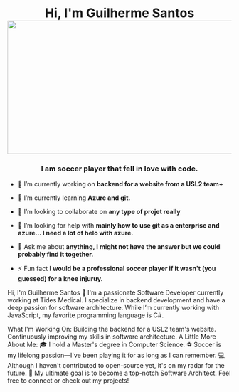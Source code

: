 <h1 display="flex" align="center">Hi, I'm Guilherme Santos 
<div align="center">
  <img src="https://media.giphy.com/media/ASd0Ukj0y3qMM/giphy.gif" width="600" height="300"/>
</div>
</h1>
<h3 align="center">I am soccer player that fell in love with code.</h3>


- 🔭 I’m currently working on **backend for a website from a USL2 team+**

- 🌱 I’m currently learning **Azure and git.**

- 👯 I’m looking to collaborate on **any type of projet really**

- 🤝 I’m looking for help with **mainly how to use git as a enterprise and azure... I need a lot of helo with azure.**

- 💬 Ask me about **anything, I might not have the answer but we could probably find it together.**

- ⚡ Fun fact **I would be a professional soccer player if it wasn't (you guessed) for a knee injuruy.**



Hi, I'm Guilherme Santos 👋
I'm a passionate Software Developer currently working at Tides Medical. I specialize in backend development and have a deep passion for software architecture. While I’m currently working with JavaScript, my favorite programming language is C#.

What I'm Working On:
Building the backend for a USL2 team's website.
Continuously improving my skills in software architecture.
A Little More About Me:
🎓 I hold a Master's degree in Computer Science.
⚽ Soccer is my lifelong passion—I've been playing it for as long as I can remember.
💻 Although I haven't contributed to open-source yet, it's on my radar for the future.
🌟 My ultimate goal is to become a top-notch Software Architect.
Feel free to connect or check out my projects!
